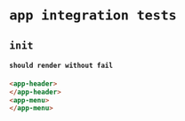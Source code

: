 # `app integration tests`

## `init`

####   `should render without fail`

```html
<app-header>
</app-header>
<app-menu>
</app-menu>

```

